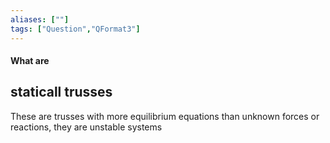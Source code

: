 ```yaml
---
aliases: [""]
tags: ["Question","QFormat3"]
---
```


#### What are
## staticall trusses
These are trusses with more equilibrium equations than unknown forces or reactions, they are unstable systems
